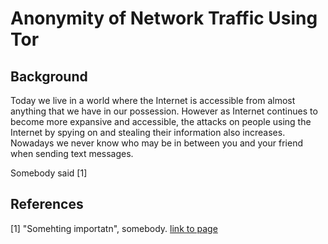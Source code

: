 # Anonymity of Network Traffic Using Tor

## Background
  Today we live in a world where the Internet is accessible from almost anything that we have in our possession. However as Internet continues to become more expansive and accessible, the attacks on people using the Internet by spying on and stealing their information also increases. Nowadays we never know who may be in between you and your friend when sending text messages.



Somebody said [1]

## References

[1] "Somehting importatn", somebody. [link to page](http://somepage.txt)
